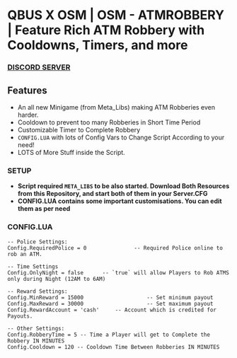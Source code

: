 # QBUS X OSM | OSM - ATMROBBERY | Feature Rich ATM Robbery with Cooldowns, Timers, and more 

### [DISCORD SERVER](https://discord.gg/jrNxkpVaJU)
## Features 
- An all new Minigame (from Meta_Libs) making ATM Robberies even harder. 
- Cooldown to prevent too many Robberies in Short Time Period
- Customizable Timer to Complete Robbery
- `CONFIG.LUA` with lots of Config Vars to Change Script According to your need!
- LOTS of More Stuff inside the Script.

### SETUP 
- **Script required `META_LIBS` to be also started. Download Both Resources from this Repository, and start both of them in your Server.CFG**
- **CONFIG.LUA contains some important customisations. You can edit them as per need**

### CONFIG.LUA
```
-- Police Settings:
Config.RequiredPolice = 0				-- Required Police online to rob an ATM.

-- Time Settings
Config.OnlyNight = false      -- `true` will allow Players to Rob ATMS only during Night (12AM to 6AM)

-- Reward Settings:
Config.MinReward = 15000					-- Set minimum payout
Config.MaxReward = 30000					-- Set maximum payout
Config.RewardAccount = 'cash'     -- Account which is credited for Payouts.

-- Other Settings:
Config.RobberyTime = 5 -- Time a Player will get to Complete the Robbery IN MINUTES
Config.Cooldown = 120 -- Cooldown Time Between Robberies IN MINUTES
```
